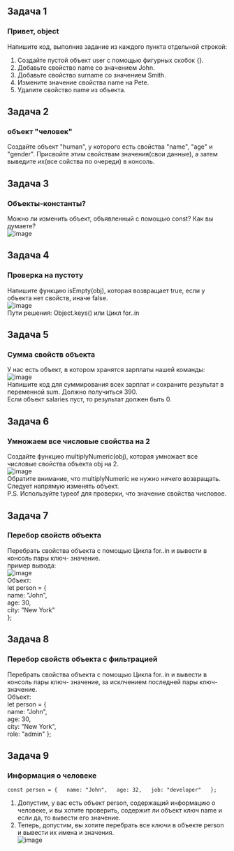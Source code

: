 ## Задача 1  
### Привет, object  
Напишите код, выполнив задание из каждого пункта отдельной строкой:  
1. Создайте  пустой объект user с помощью фигурных скобок {}.      
2. Добавьте свойство name со значением John.  
3. Добавьте свойство surname со значением Smith.  
4. Измените значение свойства name на Pete.  
5. Удалите свойство name из объекта.  

## Задача 2      
###  объект "человек"
Создайте объект "human", у которого есть свойства "name", "age" и "gender". Присвойте этим свойствам значения(свои данные), а затем выведите их(все сойства по очереди) в консоль.  

## Задача 3      
### Объекты-константы?  
Можно ли изменить объект, объявленный с помощью const? Как вы думаете?  
![image](https://user-images.githubusercontent.com/113675674/211195365-7d26cb8e-1464-41a7-8712-f578e1023b00.png)  

## Задача 4      
### Проверка на пустоту    
Напишите функцию isEmpty(obj), которая возвращает true, если у объекта нет свойств, иначе false.  
![image](https://user-images.githubusercontent.com/113675674/211195179-ee51112c-5eb5-4c68-9e02-c28e01fabd23.png)  
Пути решения: Object.keys() или Цикл for..in


## Задача 5      
### Сумма свойств объекта  
У нас есть объект, в котором хранятся зарплаты нашей команды:  
![image](https://user-images.githubusercontent.com/113675674/211195469-4b6e4dee-ab19-472e-ac0c-6035966a31ba.png)  
Напишите код для суммирования всех зарплат и сохраните результат в переменной sum. Должно получиться 390.  
Если объект salaries пуст, то результат должен быть 0.  


## Задача 6      
### Умножаем все числовые свойства на 2  
Создайте функцию multiplyNumeric(obj), которая умножает все числовые свойства объекта obj на 2.  
![image](https://user-images.githubusercontent.com/113675674/211195582-64955e23-6762-4b39-8232-6ef63a5ae1ff.png)  
Обратите внимание, что multiplyNumeric не нужно ничего возвращать. Следует напрямую изменять объект.  
P.S. Используйте typeof для проверки, что значение свойства числовое.  


## Задача 7      
### Перебор свойств объекта  
Перебрать свойства объекта с помощью Цикла for..in  и вывести в консоль пары ключ- значение.  
пример вывода:  
![image](https://user-images.githubusercontent.com/113675674/211496965-294f3315-372a-435e-a7ae-3a16586034fa.png)  
Объект:  
let person = {  
  name: "John",  
  age: 30,  
  city: "New York"  
};  


## Задача 8      
### Перебор свойств объекта с фильтрацией   
Перебрать свойства объекта с помощью Цикла for..in  и вывести в консоль пары ключ- значение, за исклчением последней пары  ключ- значение.  
Объект:  
let person = {  
  name: "John",  
  age: 30,  
  city: "New York",  
  role: "admin"
};  

## Задача 9        
###  Информация о человеке  
`const person = {  
  name: "John",  
  age: 32,  
  job: "developer"  
};`  
1. Допустим, у вас есть объект person, содержащий информацию о человеке, и вы хотите проверить, содержит ли объект ключ name и если да, то вывести его значение.   
2. Теперь, допустим, вы хотите перебрать все ключи в объекте person и вывести их имена и значения.   
![image](https://user-images.githubusercontent.com/113675674/217861676-d37332f4-b496-4714-9879-a38c5ed01cbd.png)  

